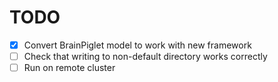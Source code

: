 # TODO #

- [x] Convert BrainPiglet model to work with new framework
- [ ] Check that writing to non-default directory works correctly
- [ ] Run on remote cluster
